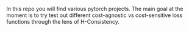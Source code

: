 In this repo you will find various pytorch projects. The main goal at the moment is to try test out different cost-agnostic vs cost-sensitive loss functions through the lens of H-Consistency.

